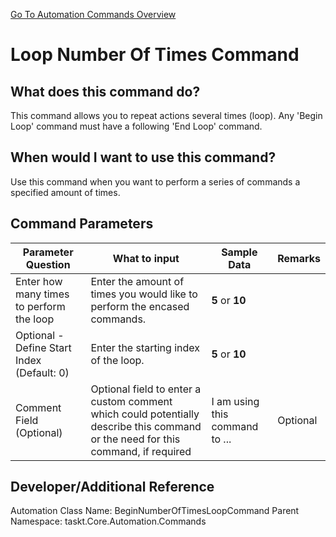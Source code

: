 <!--TITLE: Loop Number Of Times Command -->
<!-- SUBTITLE: a command in the Loop Commands group. -->
[Go To Automation Commands Overview](/automation-commands)


# Loop Number Of Times Command


## What does this command do?
This command allows you to repeat actions several times (loop).  Any 'Begin Loop' command must have a following 'End Loop' command.


## When would I want to use this command?
Use this command when you want to perform a series of commands a specified amount of times.


## Command Parameters
| Parameter Question   	| What to input  	|  Sample Data 	| Remarks  	|
| ---                    | ---               | ---           | ---       |
|Enter how many times to perform the loop|Enter the amount of times you would like to perform the encased commands.|**5** or **10**||
|Optional - Define Start Index (Default: 0)|Enter the starting index of the loop.|**5** or **10**||
|Comment Field (Optional)|Optional field to enter a custom comment which could potentially describe this command or the need for this command, if required|I am using this command to ...|Optional|


## Developer/Additional Reference
Automation Class Name: BeginNumberOfTimesLoopCommand
Parent Namespace: taskt.Core.Automation.Commands
